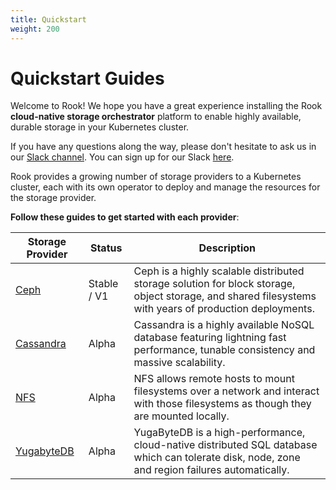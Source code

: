 ```yaml
---
title: Quickstart
weight: 200
---
```


# Quickstart Guides

Welcome to Rook! We hope you have a great experience installing the Rook **cloud-native storage orchestrator** platform to enable highly available, durable storage
in your Kubernetes cluster.

If you have any questions along the way, please don't hesitate to ask us in our [Slack channel](https://rook-io.slack.com). You can sign up for our Slack [here](https://slack.rook.io).

Rook provides a growing number of storage providers to a Kubernetes cluster, each with its own operator to deploy and manage the resources for the storage provider.

**Follow these guides to get started with each provider**:

| Storage Provider            | Status      | Description                                                                                                                                            |
| --------------------------- | ----------- | ------------------------------------------------------------------------------------------------------------------------------------------------------ |
| [Ceph](ceph-quickstart.md)  | Stable / V1 | Ceph is a highly scalable distributed storage solution for block storage, object storage, and shared filesystems with years of production deployments. |
| [Cassandra](cassandra.md)   | Alpha       | Cassandra is a highly available NoSQL database featuring lightning fast performance, tunable consistency and massive scalability.                      |
| [NFS](nfs.md)               | Alpha       | NFS allows remote hosts to mount filesystems over a network and interact with those filesystems as though they are mounted locally.                    |
| [YugabyteDB](yugabytedb.md) | Alpha       | YugaByteDB is a high-performance, cloud-native distributed SQL database which can tolerate disk, node, zone and region failures automatically.         |

